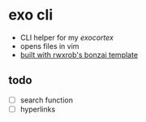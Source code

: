 # exo cli
- CLI helper for my _exocortex_
- opens files in vim
- [built with rwxrob's bonzai template](https://github.com/rwxrob/bonzai)

## todo
- [ ] search function
- [ ] hyperlinks
